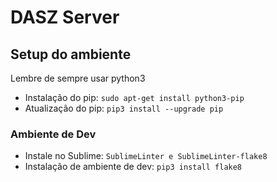 # DASZ Server

## Setup do ambiente

Lembre de sempre usar python3

- Instalação do pip: `sudo apt-get install python3-pip`
- Atualização do pip: `pip3 install --upgrade pip`

### Ambiente de Dev

- Instale no Sublime: `SublimeLinter e SublimeLinter-flake8`
- Instalação de ambiente de dev: `pip3 install flake8`
